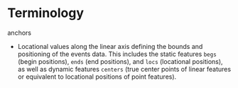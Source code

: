 # Terminology

anchors
- Locational values along the linear axis defining the bounds and positioning of the events data. This includes the static features `begs` (begin positions), `ends` (end positions), and `locs` (locational positions), as well as dynamic features `centers` (true center points of linear features or equivalent to locational positions of point features).

